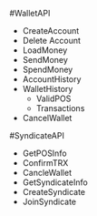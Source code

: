 #WalletAPI
- CreateAccount
- Delete Account
- LoadMoney
- SendMoney
- SpendMoney
- AccountHistory
- WalletHistory
  - ValidPOS
  - Transactions
- CancelWallet

#SyndicateAPI
- GetPOSInfo
- ConfirmTRX
- CancleWallet
- GetSyndicateInfo
- CreateSyndicate
- JoinSyndicate